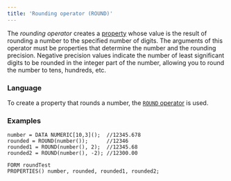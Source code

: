 ```yaml
---
title: 'Rounding operator (ROUND)'
---
```


The *rounding operator* creates a [property](Properties.md) whose value is the result of rounding a number to the specified number of digits. The arguments of this operator must be properties that determine the number and the rounding precision. Negative precision values indicate the number of least significant digits to be rounded in the integer part of the number, allowing you to round the number to tens, hundreds, etc.

### Language

To create a property that rounds a number, the [`ROUND` operator](ROUND_operator.md) is used.

### Examples

```lsf
number = DATA NUMERIC[10,3]();  //12345.678
rounded = ROUND(number());      //12346
rounded1 = ROUND(number(), 2);  //12345.68
rounded2 = ROUND(number(), -2); //12300.00

FORM roundTest
PROPERTIES() number, rounded, rounded1, rounded2;
```